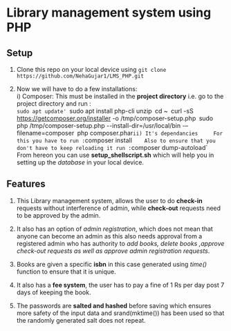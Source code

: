 # Library management system using PHP

## Setup

1. Clone this repo on your local device using `git clone 
      https://github.com/NehaGujar1/LMS_PHP.git`   

2. Now we will have to do a few installations:     
  i) Composer: 
     This must be installed in the **project directory** i.e. go to the project   directory and run :   
     `sudo apt update'
     `sudo apt install php-cli unzip`
     `cd ~`
     `curl -sS https://getcomposer.org/installer -o /tmp/composer-setup.php`
     `sudo php /tmp/composer-setup.php --install-dir=/usr/local/bin -–filename=composer`
     `php composer.phar`
  ii) It's dependancies    
     For this you have to run : `composer install`    
     Also to ensure that you don't have to keep reloading it run : `composer    dump-autoload`     
From hereon you can use **setup_shellscript.sh** which will help you in setting up     the *database* in your local device.    


## Features

1. This Library management system, allows the user to do **check-in** requests without interference of admin, while **check-out** requests need to be approved by the admin.     

2. It also has an option of *admin registration*, which does not mean that anyone can become an admin as this also needs approval from a registered admin who has authority to *add books, delete books ,approve check-out requests as well as approve admin registration requests*.    

3. Books are given a specific **isbn** in this case generated using *time()* function to ensure that it is unique.    

4. It also has a **fee system**, the user has to pay a fine of 1 Rs per day post 7 days of keeping the book.    

5. The passwords are **salted and hashed** before saving which ensures more safety of the input data and srand(mktime()) has been used so that the randomly generated salt does not repeat.    
